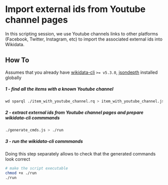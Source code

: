 # Import external ids from Youtube channel pages

In this scripting session, we use Youtube channels links to other platforms (Facebook, Twitter, Instagram, etc) to import the associated external ids into Wikidata.

## How To
Assumes that you already have [wikidata-cli](https://github.com/maxlath/wikidata-cli) `>= v5.3.0`, [jsondepth](https://github.com/maxlath/jsondepth) installed globally

##### 1 - find all the items with a known Youtube channel
```sh
wd sparql ./item_with_youtube_channel.rq > item_with_youtube_channel.json
```

##### 2 - extract external ids from Youtube channel pages and prepare wikidata-cli commmands
```sh
./generate_cmds.js > ./run
```

##### 3 - run the wikidata-cli commmands
Doing this step separately allows to check that the generated commands look correct
```sh
# make the script executable
chmod +x ./run
./run
```
